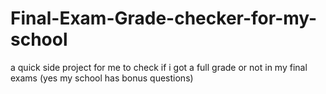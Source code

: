 # Final-Exam-Grade-checker-for-my-school
a quick side project for me to check if i got a full grade or not in my final exams (yes my school has bonus questions)
